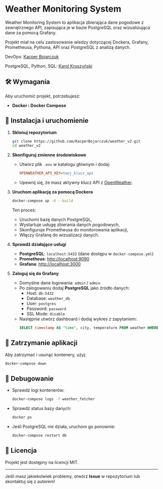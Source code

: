 # Weather Monitoring System

Weather Monitoring System to aplikacja zbierająca dane pogodowe z zewnętrznego API, zapisująca je w bazie PostgreSQL oraz wizualizująca dane za pomocą Grafany.

Projekt miał na celu zastosowanie wiedzy dotyczącej Dockera, Grafany, Prometheusa, Pythona, API oraz PostgreSQL z analizą danych.

DevOps: [Kacper Bojarczuk](https://github.com/KacperBojarczuk)

PostgreSQL, Python, SQL: [Karol Kruszyński](https://github.com/karolkruszynski)

## 🛠 Wymagania

Aby uruchomić projekt, potrzebujesz:

- **Docker** i **Docker Compose**

## 🚀 Instalacja i uruchomienie

1. **Sklonuj repozytorium**

   ```sh
   git clone https://github.com/KacperBojarczuk/weather_v2.git
   cd weather_v2
   ```

2. **Skonfiguruj zmienne środowiskowe**

   - Utwórz plik `.env` w katalogu głównym i dodaj:
     ```ini
     OPENWEATHER_API_KEY=twoj_klucz_api
     ```
   - Upewnij się, że masz aktywny klucz API z [OpenWeather](https://openweathermap.org/).

3. **Uruchom aplikację za pomocą Dockera**

   ```sh
   docker-compose up -d --build
   ```

   Ten proces:

   - Uruchomi bazę danych PostgreSQL,
   - Wystartuje usługę zbierania danych pogodowych,
   - Skonfiguruje Prometheusa do monitorowania aplikacji,
   - Włączy Grafanę do wizualizacji danych.

4. **Sprawdź działające usługi**

   - **PostgreSQL**: `localhost:5432` (dane dostępu w `docker-compose.yml`)
   - **Prometheus**: [http://localhost:9090](http://localhost:9090)
   - **Grafana**: [http://localhost:3000](http://localhost:3000)

5. **Zaloguj się do Grafany**

   - Domyślne dane logowania: `admin` / `admin`
   - Po zalogowaniu dodaj **PostgreSQL** jako źródło danych:
     - Host: `db:5432`
     - Database: `weather_db`
     - User: `postgres`
     - Password: `password`
     - SSL Mode: `disable`
   - Następnie utwórz dashboard i dodaj wykres z zapytaniem:
     ```sql
     SELECT timestamp AS "time", city, temperature FROM weather WHERE timestamp >= now() - interval '1 day' ORDER BY timestamp;
     ```

## 🛑 Zatrzymanie aplikacji

Aby zatrzymać i usunąć kontenery, użyj:

```sh
docker-compose down
```

## 📌 Debugowanie

- Sprawdź logi kontenerów:
  ```sh
  docker-compose logs -f weather_fetcher
  ```
- Sprawdź status bazy danych:
  ```sh
  docker ps
  ```
- Jeśli PostgreSQL nie działa, uruchom go ponownie:
  ```sh
  docker-compose restart db
  ```

## 📜 Licencja

Projekt jest dostępny na licencji MIT.

---

Jeśli masz jakiekolwiek problemy, otwórz **Issue** w repozytorium lub skontaktuj się z autorem!


